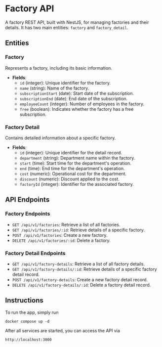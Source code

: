 # Factory API

A factory REST API, built with NestJS, for managing factories and their details.
It has two main entities: `factory` and `factory_detail`.

## Entities

### Factory

Represents a factory, including its basic information.

- **Fields**:
  - `id` (integer): Unique identifier for the factory.
  - `name` (string): Name of the factory.
  - `subscriptionStart` (date): Start date of the subscription.
  - `subscriptionEnd` (date): End date of the subscription.
  - `employeeCount` (integer): Number of employees in the factory.
  - `free` (boolean): Indicates whether the factory has a free subscription.

### Factory Detail

Contains detailed information about a specific factory.

- **Fields**:
  - `id` (integer): Unique identifier for the detail record.
  - `department` (string): Department name within the factory.
  - `start` (time): Start time for the department's operation.
  - `end` (time): End time for the department's operation.
  - `cost` (numeric): Operational cost for the department.
  - `discount` (numeric): Discount applied to the cost.
  - `factoryId` (integer): Identifier for the associated factory.

## API Endpoints

### Factory Endpoints

- `GET /api/v1/factories`: Retrieve a list of all factories.
- `GET /api/v1/factories/:id`: Retrieve details of a specific factory.
- `POST /api/v1/factories`: Create a new factory.
- `DELETE /api/v1/factories/:id`: Delete a factory.

### Factory Detail Endpoints

- `GET /api/v1/factory-details`: Retrieve a list of all factory details.
- `GET /api/v1/factory-details/:id`: Retrieve details of a specific factory detail record.
- `POST /api/v1/factory-details`: Create a new factory detail record.
- `DELETE /api/v1/factory-details/:id`: Delete a factory detail record.

## Instructions

To run the app, simply run

```docker compose up -d```

After all services are started, you can access the API via

```http://localhost:3000```
